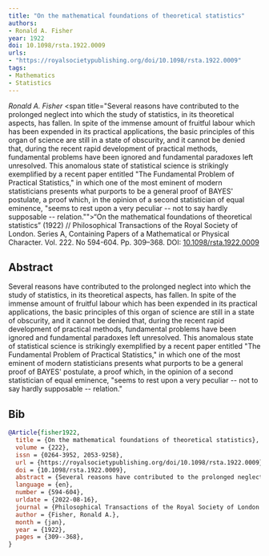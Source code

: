 ```yaml
---
title: "On the mathematical foundations of theoretical statistics"
authors:
- Ronald A. Fisher
year: 1922
doi: 10.1098/rsta.1922.0009
urls:
- "https://royalsocietypublishing.org/doi/10.1098/rsta.1922.0009"
tags:
- Mathematics
- Statistics
---
```


<i>Ronald A. Fisher</i> <span title="Several reasons have contributed to the prolonged neglect into which the study of statistics, in its theoretical aspects, has fallen. In spite of the immense amount of fruitful labour which has been expended in its practical applications, the basic principles of this organ of science are still in a state of obscurity, and it cannot be denied that, during the recent rapid development of practical methods, fundamental problems have been ignored and fundamental paradoxes left unresolved. This anomalous state of statistical science is strikingly exemplified by a recent paper entitled "The Fundamental Problem of Practical Statistics," in which one of the most eminent of modern statisticians presents what purports to be a general proof of BAYES' postulate, a proof which, in the opinion of a second statistician of equal eminence, "seems to rest upon a very peculiar -- not to say hardly supposable -- relation."">“On the mathematical foundations of theoretical statistics”</span> (1922) // Philosophical Transactions of the Royal Society of London. Series A, Containing Papers of a Mathematical or Physical Character. Vol.&nbsp;222. No&nbsp;594-604. Pp.&nbsp;309–368. DOI:&nbsp;<a href='https://doi.org/10.1098/rsta.1922.0009'>10.1098/rsta.1922.0009</a>

## Abstract

Several reasons have contributed to the prolonged neglect into which the study of statistics, in its theoretical aspects, has fallen. In spite of the immense amount of fruitful labour which has been expended in its practical applications, the basic principles of this organ of science are still in a state of obscurity, and it cannot be denied that, during the recent rapid development of practical methods, fundamental problems have been ignored and fundamental paradoxes left unresolved. This anomalous state of statistical science is strikingly exemplified by a recent paper entitled "The Fundamental Problem of Practical Statistics," in which one of the most eminent of modern statisticians presents what purports to be a general proof of BAYES' postulate, a proof which, in the opinion of a second statistician of equal eminence, "seems to rest upon a very peculiar -- not to say hardly supposable -- relation."

## Bib

```bib
@Article{fisher1922,
  title = {On the mathematical foundations of theoretical statistics},
  volume = {222},
  issn = {0264-3952, 2053-9258},
  url = {https://royalsocietypublishing.org/doi/10.1098/rsta.1922.0009},
  doi = {10.1098/rsta.1922.0009},
  abstract = {Several reasons have contributed to the prolonged neglect into which the study of statistics, in its theoretical aspects, has fallen. In spite of the immense amount of fruitful labour which has been expended in its practical applications, the basic principles of this organ of science are still in a state of obscurity, and it cannot be denied that, during the recent rapid development of practical methods, fundamental problems have been ignored and fundamental paradoxes left unresolved. This anomalous state of statistical science is strikingly exemplified by a recent paper entitled "The Fundamental Problem of Practical Statistics," in which one of the most eminent of modern statisticians presents what purports to be a general proof of BAYES' postulate, a proof which, in the opinion of a second statistician of equal eminence, "seems to rest upon a very peculiar -- not to say hardly supposable -- relation."},
  language = {en},
  number = {594-604},
  urldate = {2022-08-16},
  journal = {Philosophical Transactions of the Royal Society of London. Series A, Containing Papers of a Mathematical or Physical Character},
  author = {Fisher, Ronald A.},
  month = {jan},
  year = {1922},
  pages = {309--368},
}
```
